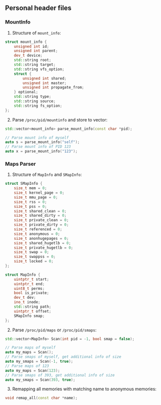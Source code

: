 ## Personal header files

### MountInfo

1. Structure of `mount_info`:

```cpp
struct mount_info {
    unsigned int id;
    unsigned int parent;
    dev_t device;
    std::string root;
    std::string target;
    std::string vfs_option;
    struct {
        unsigned int shared;
        unsigned int master;
        unsigned int propagate_from;
    } optional;
    std::string type;
    std::string source;
    std::string fs_option;
};
```

2. Parse `/proc/pid/mountinfo` and store to vector:

```cpp
std::vector<mount_info> parse_mount_info(const char *pid);
```
```cpp
// Parse mount info of myself
auto s = parse_mount_info("self");
// Parse mount info of PID 123
auto x = parse_mount_info("123");
```

### Maps Parser

1. Structure of `MapInfo` and `SMapInfo`:

```cpp
struct SMapInfo {
    size_t mem = 0;
    size_t kernel_page = 0;
    size_t mmu_page = 0;
    size_t rss = 0;
    size_t pss = 0;
    size_t shared_clean = 0;
    size_t shared_dirty = 0;
    size_t private_clean = 0;
    size_t private_dirty = 0;
    size_t referenced = 0;
    size_t anonymous = 0;
    size_t anonhugepages = 0;
    size_t shared_hugetlb = 0;
    size_t private_hugetlb = 0;
    size_t swap = 0;
    size_t swappss = 0;
    size_t locked = 0;
};

struct MapInfo {
    uintptr_t start;
    uintptr_t end;
    uint8_t perms;
    bool is_private;
    dev_t dev;
    ino_t inode;
    std::string path;
    uintptr_t offset;
    SMapInfo smap;
};
```

2. Parse `/proc/pid/maps` or `/proc/pid/smaps`:

```cpp
std::vector<MapInfo> Scan(int pid = -1, bool smap = false);
```

```cpp
// Parse maps of myself
auto my_maps = Scan();
// Parse smaps of myself, get additional info of size
auto my_smaps = Scan(-1, true);
// Parse maps of 123
auto my_maps = Scan(123);
// Parse smaps of 393, get additional info of size
auto my_smaps = Scan(393, true);
```

3. Remapping all memories with matching name to anonymous memories:

```cpp
void remap_all(const char *name);
```

